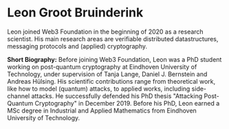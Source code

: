 # Leon Groot Bruinderink

Leon joined Web3 Foundation in the beginning of 2020 as a research scientist. His main research areas are verifiable distributed datastructures, messaging protocols and (applied) cryptography. 

**Short Biography:**
Before joining Web3 Foundation, Leon was a PhD student working on post-quantum cryptography at Eindhoven University of Technology, under supervision of Tanja Lange, Daniel J. Bernstein and Andreas Hülsing. His scientific contributions range from theoretical work, like how to model (quantum) attacks, to applied works, including side-channel attacks. He successfully defended his PhD thesis "Attacking Post-Quantum Cryptography" in December 2019. Before his PhD, Leon earned a MSc degree in Industrial and Applied Mathematics from Eindhoven University of Technology. 